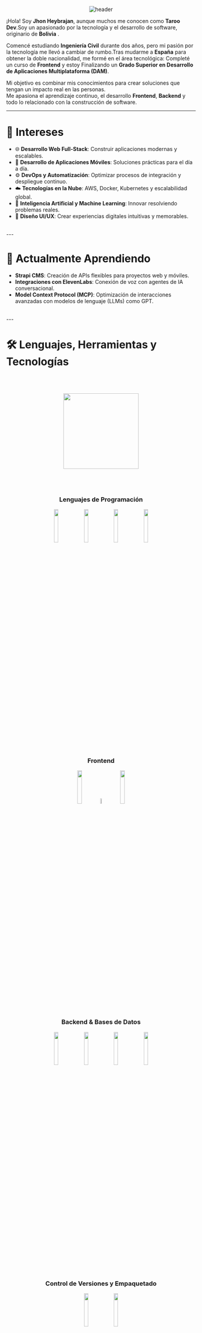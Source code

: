 
<p align="center">
  <img src="https://capsule-render.vercel.app/api?color=0:1408d0,50:0860d0,100:08c4d0&height=250&section=header&text=Hola!👋%20Soy%20Jhon%20Heybrajan%20(TarooDev❄️)&fontSize=30&type=waving&fontColor=fefefe&animation=fadeIn" alt="header"/>
</p>


¡Hola! Soy **Jhon Heybrajan**, aunque muchos me conocen como **Taroo Dev**.Soy un apasionado por la tecnología y el desarrollo de software, originario de **Bolivia** .

Comencé estudiando **Ingeniería Civil** durante dos años, pero mi pasión por la tecnología me llevó a cambiar de rumbo.Tras mudarme a **España** para obtener la doble nacionalidad, me formé en el área tecnológica:
Completé un curso de **Frontend** y estoy  Finalizando un **Grado Superior en Desarrollo de Aplicaciones Multiplataforma (DAM)**.

Mi objetivo es combinar mis conocimientos para crear soluciones que tengan un impacto real en las personas.  
Me apasiona el aprendizaje continuo, el desarrollo **Frontend**, **Backend** y todo lo relacionado con la construcción de software.

---

# 👀 Intereses

- 🌐 **Desarrollo Web Full-Stack**: Construir aplicaciones modernas y escalables.
- 📱 **Desarrollo de Aplicaciones Móviles**: Soluciones prácticas para el día a día.
- ⚙️ **DevOps y Automatización**: Optimizar procesos de integración y despliegue continuo.
- ☁️ **Tecnologías en la Nube**: AWS, Docker, Kubernetes y escalabilidad global.
- 🤖 **Inteligencia Artificial y Machine Learning**: Innovar resolviendo problemas reales.
- 🎨 **Diseño UI/UX**: Crear experiencias digitales intuitivas y memorables.
<br>
---

# 🌱 Actualmente Aprendiendo

- **Strapi CMS**: Creación de APIs flexibles para proyectos web y móviles.
- **Integraciones con ElevenLabs**: Conexión de voz con agentes de IA conversacional.
- **Model Context Protocol (MCP)**: Optimización de interacciones avanzadas con modelos de lenguaje (LLMs) como GPT.
<br>
---

# 🛠️ Lenguajes, Herramientas y Tecnologías

<div align="center">


<br><br>

<img src="https://user-images.githubusercontent.com/73097560/115834477-dbab4500-a447-11eb-908a-139a6edaec5c.gif" width="200">

<br><br>


<h3>Lenguajes de Programación</h3>
<code><img width="15%" src="https://www.vectorlogo.zone/logos/javascript/javascript-ar21.svg"></code>
<code><img width="15%" src="https://www.vectorlogo.zone/logos/typescriptlang/typescriptlang-ar21.svg"></code>
<code><img width="15%" src="https://www.vectorlogo.zone/logos/python/python-ar21.svg"></code>
<code><img width="15%" src="https://www.vectorlogo.zone/logos/java/java-ar21.svg"></code>

<br><br>


<h3>Frontend</h3>

<code><img width="15%" src="https://www.vectorlogo.zone/logos/w3_css/w3_css-ar21.svg"></code>
<code><img width="6%" src="https://cdn.jsdelivr.net/gh/devicons/devicon/icons/vuejs/vuejs-original.svg"></code>
<code><img width="15%" src="https://www.vectorlogo.zone/logos/w3_html5/w3_html5-ar21.svg"></code>

<br><br>


<h3>Backend & Bases de Datos</h3>
<code><img width="15%" src="https://www.vectorlogo.zone/logos/nodejs/nodejs-ar21.svg"></code>
<code><img width="15%" src="https://www.vectorlogo.zone/logos/mysql/mysql-ar21.svg"></code>
<code><img width="15%" src="https://www.vectorlogo.zone/logos/postgresql/postgresql-ar21.svg"></code>
<code><img width="15%" src="https://www.vectorlogo.zone/logos/mongodb/mongodb-ar21.svg"></code>

<br><br>


<h3>Control de Versiones y Empaquetado</h3>
<code><img width="15%" src="https://www.vectorlogo.zone/logos/git-scm/git-scm-ar21.svg"></code>
<code><img width="15%" src="https://www.vectorlogo.zone/logos/npmjs/npmjs-ar21.svg"></code>

<br><br>


<h3>IDEs y Herramientas</h3>
<code><img width="15%" src="https://www.vectorlogo.zone/logos/visualstudio_code/visualstudio_code-ar21.svg"></code>
<code><img width="6%" src="https://cdn.jsdelivr.net/gh/devicons/devicon/icons/intellij/intellij-original.svg"></code>
<code><img width="15%" src="https://www.vectorlogo.zone/logos/virtualbox/virtualbox-ar21.svg"></code>
<code><img width="6%" src="https://cdn.worldvectorlogo.com/logos/xampp.svg"></code>
<code><img width="15%" src="https://www.vectorlogo.zone/logos/android/android-ar21.svg"></code> 
<code><img width="6%" src="https://upload.wikimedia.org/wikipedia/commons/9/98/Apache_NetBeans_Logo.svg"></code>
<code><img width="12%" src="https://upload.wikimedia.org/wikipedia/commons/c/c2/Postman_%28software%29.png"></code>

<br><br>
---

# 📫 Contáctame

[![Gmail](https://img.shields.io/badge/Gmail-D14836?style=for-the-badge&logo=gmail&logoColor=white)](mailto:tarootdev@gmail.com)
[![YouTube](https://img.shields.io/badge/YouTube-FF0000?style=for-the-badge&logo=youtube&logoColor=white)](https://www.youtube.com/@taroodev15)
[![Instagram](https://img.shields.io/badge/Instagram-E4405F?style=for-the-badge&logo=instagram&logoColor=white)](https://www.instagram.com/taro_l5)

---


- 🪴 Me encanta la **naturaleza** y disfrutar de **excursiones** al aire libre.
- 🎨 Disfruto **dibujar** y plasmar ideas creativas en papel.
- 📚 Siempre estoy buscando **aprender algo nuevo** cada día.
- 🏋️‍♂️ Me gusta practicar **calistenia** y disfrutar del **anime**  en mi tiempo libre.


---

<p align="center">
  <img src="https://user-images.githubusercontent.com/73097560/115834477-dbab4500-a447-11eb-908a-139a6edaec5c.gif" width="200">
</p>







